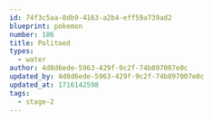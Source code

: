 ```yaml
---
id: 74f3c5aa-8db9-4163-a2b4-eff59a739ad2
blueprint: pokemon
number: 186
title: Politoed
types:
  - water
author: 4d8d6ede-5963-429f-9c2f-74b897007e0c
updated_by: 4d8d6ede-5963-429f-9c2f-74b897007e0c
updated_at: 1716142598
tags:
  - stage-2
---
```


